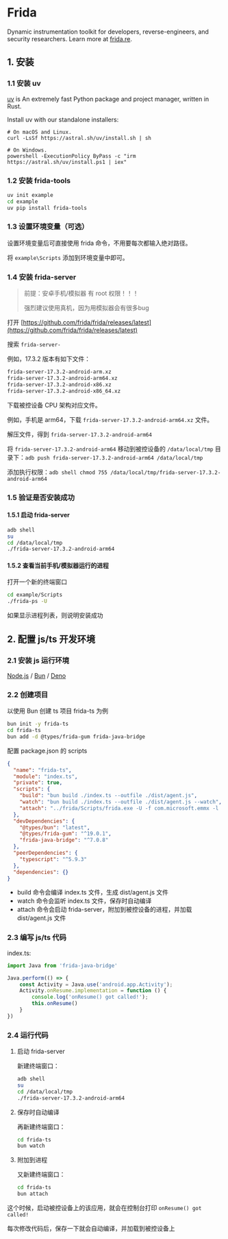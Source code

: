 # Frida

Dynamic instrumentation toolkit for developers, reverse-engineers, and security researchers. Learn more at [frida.re](https://frida.re/).

## 1. 安装

### 1.1 安装 uv

[uv](https://github.com/astral-sh/uv) is An extremely fast Python package and project manager, written in Rust.

Install uv with our standalone installers:

```shell
# On macOS and Linux.
curl -LsSf https://astral.sh/uv/install.sh | sh
```

```shell
# On Windows.
powershell -ExecutionPolicy ByPass -c "irm https://astral.sh/uv/install.ps1 | iex"
```

### 1.2 安装 frida-tools

```bash
uv init example
cd example
uv pip install frida-tools
```

### 1.3 设置环境变量（可选）

设置环境变量后可直接使用 frida 命令，不用要每次都输入绝对路径。

将 `example\Scripts` 添加到环境变量中即可。

### 1.4 安装 frida-server

> 前提：安卓手机/模拟器 有 root 权限！！！
>
> 强烈建议使用真机，因为用模拟器会有很多bug

打开 [https://github.com/frida/frida/releases/latest](https://github.com/frida/frida/releases/latest)

搜索 `frida-server-`

例如，17.3.2 版本有如下文件：

```txt
frida-server-17.3.2-android-arm.xz
frida-server-17.3.2-android-arm64.xz
frida-server-17.3.2-android-x86.xz
frida-server-17.3.2-android-x86_64.xz
```

下载被控设备 CPU 架构对应文件。

例如，手机是 arm64，下载 `frida-server-17.3.2-android-arm64.xz` 文件。

解压文件，得到 `frida-server-17.3.2-android-arm64`

将 `frida-server-17.3.2-android-arm64` 移动到被控设备的 `/data/local/tmp` 目录下：`adb push frida-server-17.3.2-android-arm64 /data/local/tmp`

添加执行权限：`adb shell chmod 755 /data/local/tmp/frida-server-17.3.2-android-arm64`

### 1.5 验证是否安装成功

#### 1.5.1 启动 frida-server

```bash
adb shell
su
cd /data/local/tmp
./frida-server-17.3.2-android-arm64
```

#### 1.5.2 查看当前手机/模拟器运行的进程

打开一个新的终端窗口

```bash
cd example/Scripts
./frida-ps -U
```

如果显示进程列表，则说明安装成功

## 2. 配置 js/ts 开发环境

### 2.1 安装 js 运行环境

[Node.js](https://nodejs.org/) / [Bun](https://bun.sh/) / [Deno](https://deno.com/)

### 2.2 创建项目

以使用 Bun 创建 ts 项目 frida-ts 为例

```bash
bun init -y frida-ts
cd frida-ts
bun add -d @types/frida-gum frida-java-bridge
```

配置 package.json 的 scripts

```json
{
  "name": "frida-ts",
  "module": "index.ts",
  "private": true,
  "scripts": {
    "build": "bun build ./index.ts --outfile ./dist/agent.js",
    "watch": "bun build ./index.ts --outfile ./dist/agent.js --watch",
    "attach": "../frida/Scripts/frida.exe -U -f com.microsoft.emmx -l ./dist/agent.js"
  },
  "devDependencies": {
    "@types/bun": "latest",
    "@types/frida-gum": "^19.0.1",
    "frida-java-bridge": "^7.0.8"
  },
  "peerDependencies": {
    "typescript": "^5.9.3"
  },
  "dependencies": {}
}
```

- build 命令会编译 index.ts 文件，生成 dist/agent.js 文件
- watch 命令会监听 index.ts 文件，保存时自动编译
- attach 命令会启动 frida-server，附加到被控设备的进程，并加载 dist/agent.js 文件

### 2.3 编写 js/ts 代码

index.ts:

```ts
import Java from 'frida-java-bridge'

Java.perform(() => {
    const Activity = Java.use('android.app.Activity');
    Activity.onResume.implementation = function () {
        console.log('onResume() got called!');
        this.onResume()
    }
})
```

### 2.4 运行代码

1. 启动 frida-server

    新建终端窗口：

    ```bash
    adb shell
    su
    cd /data/local/tmp
    ./frida-server-17.3.2-android-arm64
    ```

2. 保存时自动编译

    再新建终端窗口：

    ```bash
    cd frida-ts
    bun watch
    ```

3. 附加到进程

    又新建终端窗口：

    ```bash
    cd frida-ts
    bun attach
    ```

这个时候，启动被控设备上的该应用，就会在控制台打印 `onResume() got called!`

每次修改代码后，保存一下就会自动编译，并加载到被控设备上
